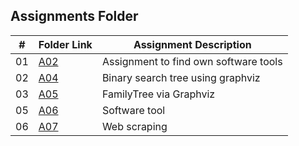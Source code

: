 

##  Assignments Folder

|   #   | Folder Link | Assignment Description |
| :---: | ----------- | ---------------------- |
|    01  |  [A02](https://github.com/ATHUL107/4883-SoftwareTools-Sajikumar/tree/main/Assignments/A02)|Assignment to find own software tools|  
|    02  |  [A04](https://github.com/ATHUL107/4883-SoftwareTools-Sajikumar/tree/main/Assignments/A04)|Binary search tree using graphviz| 
|    03  |  [A05](https://github.com/ATHUL107/4883-SoftwareTools-Sajikumar/tree/main/Assignments/A05) |FamilyTree via Graphviz|        
|    05  |  [A06](https://github.com/ATHUL107/4883-SoftwareTools-Sajikumar/tree/main/Assignments/A06)|Software tool 
|    06  |  [A07](https://github.com/ATHUL107/4883-SoftwareTools-Sajikumar/tree/main/Assignments/A07) |Web scraping|

